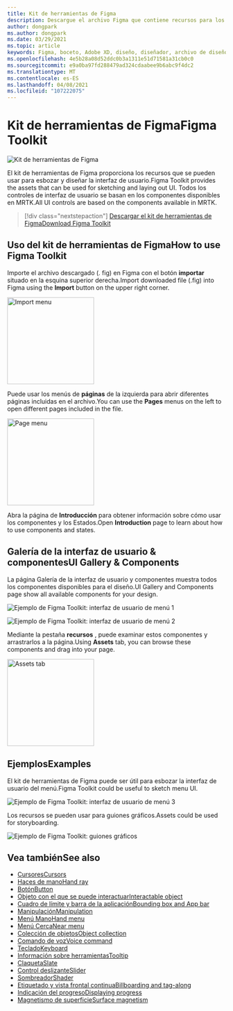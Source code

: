 ```yaml
---
title: Kit de herramientas de Figma
description: Descargue el archivo Figma que contiene recursos para los bloques de creación comunes de la interfaz de usuario.
author: dongpark
ms.author: dongpark
ms.date: 03/29/2021
ms.topic: article
keywords: Figma, boceto, Adobe XD, diseño, diseñador, archivo de diseño, diseño de la experiencia del usuario, HoloLens, MRTK, kit de herramientas de realidad mixta
ms.openlocfilehash: 4e5b28a08d52ddc0b3a1311e51d71581a31cb0c0
ms.sourcegitcommit: e9a0ba97fd288479ad324cdaabee9b6abc9f4dc2
ms.translationtype: MT
ms.contentlocale: es-ES
ms.lasthandoff: 04/08/2021
ms.locfileid: "107222075"
---
```

# <a name="figma-toolkit"></a><span data-ttu-id="faa85-104">Kit de herramientas de Figma</span><span class="sxs-lookup"><span data-stu-id="faa85-104">Figma Toolkit</span></span>

![Kit de herramientas de Figma](images/UX_Tools_FigmaToolkit_Hero.png)<br>

<span data-ttu-id="faa85-106">El kit de herramientas de Figma proporciona los recursos que se pueden usar para esbozar y diseñar la interfaz de usuario.</span><span class="sxs-lookup"><span data-stu-id="faa85-106">Figma Toolkit provides the assets that can be used for sketching and laying out UI.</span></span> <span data-ttu-id="faa85-107">Todos los controles de interfaz de usuario se basan en los componentes disponibles en MRTK.</span><span class="sxs-lookup"><span data-stu-id="faa85-107">All UI controls are based on the components available in MRTK.</span></span> 

> [!div class="nextstepaction"]
> [<span data-ttu-id="faa85-108">Descargar el kit de herramientas de Figma</span><span class="sxs-lookup"><span data-stu-id="faa85-108">Download Figma Toolkit</span></span>](https://1drv.ms/u/s!ArqCGDZ4bpk7gRIA9QbpoQ5ln90B?e=qgc6YX)

## <a name="how-to-use-figma-toolkit"></a><span data-ttu-id="faa85-109">Uso del kit de herramientas de Figma</span><span class="sxs-lookup"><span data-stu-id="faa85-109">How to use Figma Toolkit</span></span>
<span data-ttu-id="faa85-110">Importe el archivo descargado (. fig) en Figma con el botón **importar** situado en la esquina superior derecha.</span><span class="sxs-lookup"><span data-stu-id="faa85-110">Import downloaded file (.fig) into Figma using the **Import** button on the upper right corner.</span></span>

<img src="images/UX_FigmaToolkit_Import.png" width="200px" alt="Import menu"><br>

<span data-ttu-id="faa85-111">Puede usar los menús de **páginas** de la izquierda para abrir diferentes páginas incluidas en el archivo.</span><span class="sxs-lookup"><span data-stu-id="faa85-111">You can use the **Pages** menus on the left to open different pages included in the file.</span></span>

<img src="images/UX_FigmaToolkit_PageMenu.png" width="200px" alt="Page menu"><br>

<span data-ttu-id="faa85-112">Abra la página de **Introducción** para obtener información sobre cómo usar los componentes y los Estados.</span><span class="sxs-lookup"><span data-stu-id="faa85-112">Open **Introduction** page to learn about how to use components and states.</span></span>

## <a name="ui-gallery--components"></a><span data-ttu-id="faa85-113">Galería de la interfaz de usuario & componentes</span><span class="sxs-lookup"><span data-stu-id="faa85-113">UI Gallery & Components</span></span>
<span data-ttu-id="faa85-114">La página Galería de la interfaz de usuario y componentes muestra todos los componentes disponibles para el diseño.</span><span class="sxs-lookup"><span data-stu-id="faa85-114">UI Gallery and Components page show all available components for your design.</span></span>

![Ejemplo de Figma Toolkit: interfaz de usuario de menú 1](images/UX_FigmaToolkit_Components_Menu1.png)<br>

![Ejemplo de Figma Toolkit: interfaz de usuario de menú 2](images/UX_FigmaToolkit_Components_Menu2.png)<br>

<span data-ttu-id="faa85-117">Mediante la pestaña **recursos** , puede examinar estos componentes y arrastrarlos a la página.</span><span class="sxs-lookup"><span data-stu-id="faa85-117">Using **Assets** tab, you can browse these components and drag into your page.</span></span>

<img src="images/UX_FigmaToolkit_Components_Menu3.png" width="200px" alt="Assets tab"><br>


## <a name="examples"></a><span data-ttu-id="faa85-118">Ejemplos</span><span class="sxs-lookup"><span data-stu-id="faa85-118">Examples</span></span>

<span data-ttu-id="faa85-119">El kit de herramientas de Figma puede ser útil para esbozar la interfaz de usuario del menú.</span><span class="sxs-lookup"><span data-stu-id="faa85-119">Figma Toolkit could be useful to sketch menu UI.</span></span> 

![Ejemplo de Figma Toolkit: interfaz de usuario de menú 3](images/UX_FigmaToolkit_Examples_Menu.png)<br>


<span data-ttu-id="faa85-121">Los recursos se pueden usar para guiones gráficos.</span><span class="sxs-lookup"><span data-stu-id="faa85-121">Assets could be used for storyboarding.</span></span>

![Ejemplo de Figma Toolkit: guiones gráficos](images/UX_FigmaToolkit_Examples_Storyboarding.png)<br>


## <a name="see-also"></a><span data-ttu-id="faa85-123">Vea también</span><span class="sxs-lookup"><span data-stu-id="faa85-123">See also</span></span>

* [<span data-ttu-id="faa85-124">Cursores</span><span class="sxs-lookup"><span data-stu-id="faa85-124">Cursors</span></span>](cursors.md)
* [<span data-ttu-id="faa85-125">Haces de mano</span><span class="sxs-lookup"><span data-stu-id="faa85-125">Hand ray</span></span>](point-and-commit.md)
* [<span data-ttu-id="faa85-126">Botón</span><span class="sxs-lookup"><span data-stu-id="faa85-126">Button</span></span>](button.md)
* [<span data-ttu-id="faa85-127">Objeto con el que se puede interactuar</span><span class="sxs-lookup"><span data-stu-id="faa85-127">Interactable object</span></span>](interactable-object.md)
* [<span data-ttu-id="faa85-128">Cuadro de límite y barra de la aplicación</span><span class="sxs-lookup"><span data-stu-id="faa85-128">Bounding box and App bar</span></span>](app-bar-and-bounding-box.md)
* [<span data-ttu-id="faa85-129">Manipulación</span><span class="sxs-lookup"><span data-stu-id="faa85-129">Manipulation</span></span>](direct-manipulation.md)
* [<span data-ttu-id="faa85-130">Menú Mano</span><span class="sxs-lookup"><span data-stu-id="faa85-130">Hand menu</span></span>](hand-menu.md)
* [<span data-ttu-id="faa85-131">Menú Cerca</span><span class="sxs-lookup"><span data-stu-id="faa85-131">Near menu</span></span>](near-menu.md)
* [<span data-ttu-id="faa85-132">Colección de objetos</span><span class="sxs-lookup"><span data-stu-id="faa85-132">Object collection</span></span>](object-collection.md)
* [<span data-ttu-id="faa85-133">Comando de voz</span><span class="sxs-lookup"><span data-stu-id="faa85-133">Voice command</span></span>](voice-input.md)
* [<span data-ttu-id="faa85-134">Teclado</span><span class="sxs-lookup"><span data-stu-id="faa85-134">Keyboard</span></span>](keyboard.md)
* [<span data-ttu-id="faa85-135">Información sobre herramientas</span><span class="sxs-lookup"><span data-stu-id="faa85-135">Tooltip</span></span>](tooltip.md)
* [<span data-ttu-id="faa85-136">Claqueta</span><span class="sxs-lookup"><span data-stu-id="faa85-136">Slate</span></span>](slate.md)
* [<span data-ttu-id="faa85-137">Control deslizante</span><span class="sxs-lookup"><span data-stu-id="faa85-137">Slider</span></span>](slider.md)
* [<span data-ttu-id="faa85-138">Sombreador</span><span class="sxs-lookup"><span data-stu-id="faa85-138">Shader</span></span>](shader.md)
* [<span data-ttu-id="faa85-139">Etiquetado y vista frontal continua</span><span class="sxs-lookup"><span data-stu-id="faa85-139">Billboarding and tag-along</span></span>](billboarding-and-tag-along.md)
* [<span data-ttu-id="faa85-140">Indicación del progreso</span><span class="sxs-lookup"><span data-stu-id="faa85-140">Displaying progress</span></span>](progress.md)
* [<span data-ttu-id="faa85-141">Magnetismo de superficie</span><span class="sxs-lookup"><span data-stu-id="faa85-141">Surface magnetism</span></span>](surface-magnetism.md)
